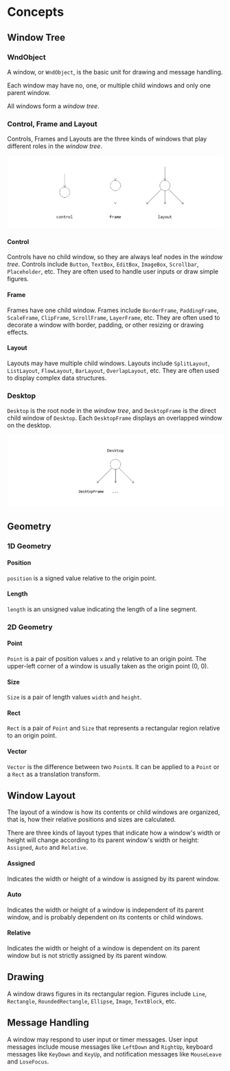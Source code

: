 # Concepts

## Window Tree

### WndObject

A window, or `WndObject`, is the basic unit for drawing and message handling.

Each window may have no, one, or multiple child windows and only one parent window.

All windows form a *window tree*.

### Control, Frame and Layout

Controls, Frames and Layouts are the three kinds of windows that play different roles in the *window tree*.

![](images/control-frame-layout.png)

#### Control

Controls have no child window, so they are always leaf nodes in the *window tree*. Controls include `Button`, `TextBox`, `EditBox`, `ImageBox`, `Scrollbar`, `Placeholder`, etc. They are often used to handle user inputs or draw simple figures.

#### Frame

Frames have one child window. Frames include `BorderFrame`, `PaddingFrame`, `ScaleFrame`, `ClipFrame`, `ScrollFrame`, `LayerFrame`, etc. They are often used to decorate a window with border, padding, or other resizing or drawing effects.

#### Layout

Layouts may have multiple child windows. Layouts include `SplitLayout`, `ListLayout`, `FlowLayout`, `BarLayout`, `OverlapLayout`, etc. They are often used to display complex data structures.

### Desktop

`Desktop` is the root node in the *window tree*, and `DesktopFrame` is the direct child window of `Desktop`. Each `DesktopFrame` displays an overlapped window on the desktop.

![](images/Desktop-DesktopFrame.png)

## Geometry

### 1D Geometry

#### Position

`position` is a signed value relative to the origin point.

#### Length

`length` is an unsigned value indicating the length of a line segment.

### 2D Geometry

#### Point

`Point` is a pair of position values `x` and `y` relative to an origin point. The upper-left corner of a window is usually taken as the origin point (0, 0).

#### Size

`Size` is a pair of length values `width` and `height`. 

#### Rect

`Rect` is a pair of `Point` and `Size` that represents a rectangular region relative to an origin point.

#### Vector

`Vector` is the difference between two `Point`s. It can be applied to a `Point` or a `Rect` as a translation transform.

## Window Layout

The layout of a window is how its contents or child windows are organized, that is, how their relative positions and sizes are calculated.

There are three kinds of layout types that indicate how a window's width or height will change according to its parent window's width or height: `Assigned`, `Auto` and `Relative`.

#### Assigned

Indicates the width or height of a window is assigned by its parent window.

#### Auto

Indicates the width or height of a window is independent of its parent window, and is probably dependent on its contents or child windows.

#### Relative

Indicates the width or height of a window is dependent on its parent window but is not strictly assigned by its parent window.

## Drawing

A window draws figures in its rectangular region. Figures include `Line`, `Rectangle`, `RoundedRectangle`, `Ellipse`, `Image`, `TextBlock`, etc.

## Message Handling

A window may respond to user input or timer messages. User input messages include mouse messages like `LeftDown` and `RightUp`, keyboard messages like `KeyDown` and `KeyUp`, and notification messages like `MouseLeave` and `LoseFocus`.
